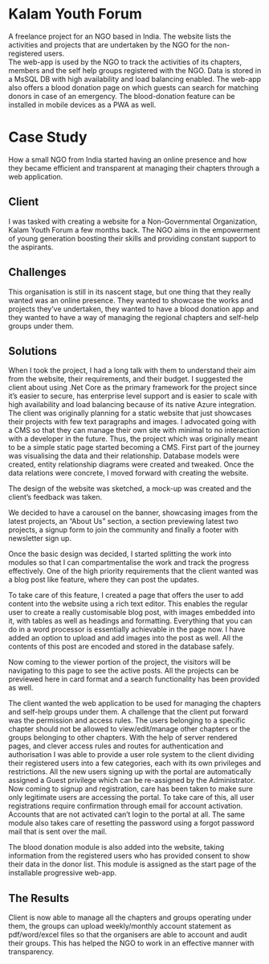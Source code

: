 # Kalam Youth Forum
A freelance project for an NGO based in India. The website lists the activities and projects that are undertaken by the NGO for the non-registered users.  
The web-app is used by the NGO to track the activities of its chapters, members and the self help groups registered with the NGO.
Data is stored in a MsSQL DB with high availability and load balancing enabled. The web-app also offers a blood donation page on which guests can search for matching donors in case of an emergency. The blood-donation feature can be installed in mobile devices as a PWA as well.

# Case Study

How a small NGO from India started having an online presence and how they became efficient and transparent at managing their chapters through a web application.
## Client
I was tasked with creating a website for a Non-Governmental Organization, Kalam Youth Forum a few months back. The NGO aims in the empowerment of young generation boosting their skills and providing constant support to the aspirants.
## Challenges
This organisation is still in its nascent stage, but one thing that they really wanted was an online presence. They wanted to showcase the works and projects they’ve undertaken, they wanted to have a blood donation app and they wanted to have a way of managing the regional chapters and self-help groups under them.
## Solutions
When I took the project, I had a long talk with them to understand their aim from the website, their
requirements, and their budget. I suggested the client about using .Net Core as the primary
framework for the project since it’s easier to secure, has enterprise level support and is easier to
scale with high availability and load balancing because of its native Azure integration.  
The client was originally planning for a static website that just showcases their projects with few text
paragraphs and images. I advocated going with a CMS so that they can manage their own site with
minimal to no interaction with a developer in the future. Thus, the project which was originally
meant to be a simple static page started becoming a CMS. First part of the journey was visualising
the data and their relationship. Database models were created, entity relationship diagrams were
created and tweaked. Once the data relations were concrete, I moved forward with creating the
website.  

The design of the website was
sketched, a mock-up was created
and the client’s feedback was
taken.

We decided to have a carousel on
the banner, showcasing images
from the latest projects, an “About
Us” section, a section previewing
latest two projects, a signup form to
join the community and finally a
footer with newsletter sign up.  

Once the basic design was decided,
I started splitting the work into
modules so that I can
compartmentalise the work and
track the progress effectively.
One of the high priority
requirements that the client
wanted was a blog post like feature,
where they can post the updates.  

To take care of this feature, I
created a page that offers the user
to add content into the website
using a rich text editor. This enables
the regular user to create a really
customisable blog post, with images
embedded into it, with tables as
well as headings and formatting.
Everything that you can do in a
word processor is essentially
achievable in the page now. I have
added an option to upload and add
images into the post as well. All the
contents of this post are encoded and stored in the database safely.  

Now coming to the viewer portion of the project, the visitors will be navigating to this page to see
the active posts. All the projects can be previewed here in card format and a search functionality has
been provided as well.  

The client wanted the web application to be used for managing the chapters and self-help groups
under them. A challenge that the client put forward was the permission and access rules. The users
belonging to a specific chapter should not be allowed to view/edit/manage other chapters or the
groups belonging to other chapters. With the help of server rendered pages, and clever access rules
and routes for authentication and authorisation I was able to provide a user role system to the client
dividing their registered users into a few categories, each with its own privileges and restrictions. All
the new users signing up with the portal are automatically assigned a Guest privilege which can be
re-assigned by the Administrator. Now coming to signup and registration, care has been taken to
make sure only legitimate users are accessing the portal. To take care of this, all user registrations
require confirmation through email for account activation. Accounts that are not activated can’t
login to the portal at all. The same module also takes care of resetting the password using a forgot
password mail that is sent over the mail.  

The blood donation module is also added into the website, taking information from the registered
users who has provided consent to show their data in the donor list. This module is assigned as the
start page of the installable progressive web-app.  

## The Results
Client is now able to manage all the chapters and groups operating under them, the groups can
upload weekly/monthly account statement as pdf/word/excel files so that the organisers are able to
account and audit their groups. This has helped the NGO to work in an effective manner with
transparency.
